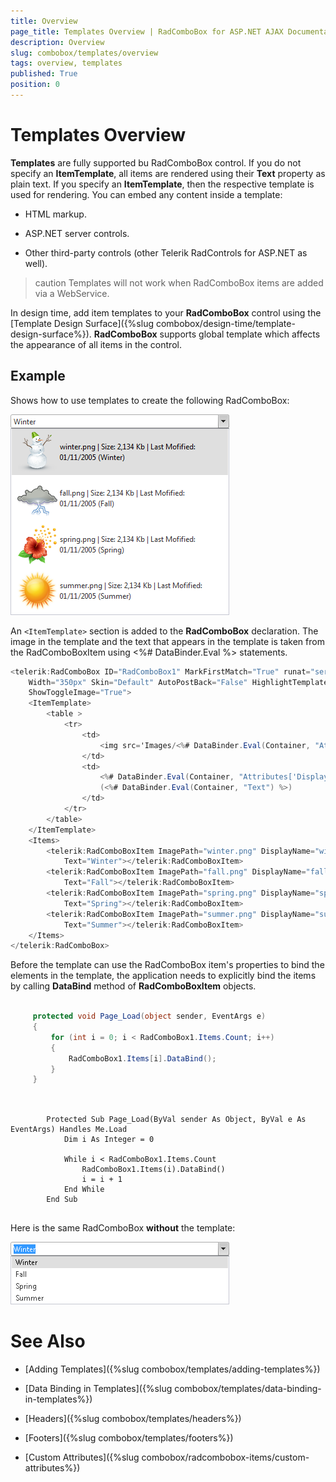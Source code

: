 ```yaml
---
title: Overview
page_title: Templates Overview | RadComboBox for ASP.NET AJAX Documentation
description: Overview
slug: combobox/templates/overview
tags: overview, templates
published: True
position: 0
---
```


# Templates Overview



**Templates** are fully supported bu RadComboBox control. If you do not specify an **ItemTemplate**, all items are rendered using their **Text** property as plain text. If you specify an **ItemTemplate**, then the respective template is used for rendering. You can embed any content inside a template:

* HTML markup.

* ASP.NET server controls.

* Other third-party controls (other Telerik RadControls for ASP.NET as well).

>caution Templates will not work when RadComboBox items are added via a WebService.
>


In design time, add item templates to your **RadComboBox** control using the [Template Design Surface]({%slug combobox/design-time/template-design-surface%}). **RadComboBox** supports global template which affects the appearance of all items in the control.

## Example

Shows how to use templates to create the following RadComboBox:

![ComboBox Custom Attributes Images](images/combobox_customattributeimages.png)

An `<ItemTemplate>` section is added to the **RadComboBox** declaration. The image in the template and the text that appears in the template is taken from the RadComboBoxItem using <%# DataBinder.Eval %> statements.

````C#
<telerik:RadComboBox ID="RadComboBox1" MarkFirstMatch="True" runat="server" Height="297px"
	Width="350px" Skin="Default" AutoPostBack="False" HighlightTemplatedItems="True"
	ShowToggleImage="True">
	<ItemTemplate>
		<table >
			<tr>
				<td>
					<img src='Images/<%# DataBinder.Eval(Container, "Attributes['ImagePath']") %>' alt="" />
				</td>
				<td>
					<%# DataBinder.Eval(Container, "Attributes['DisplayName']") %>
					(<%# DataBinder.Eval(Container, "Text") %>)
				</td>
			</tr>
		</table>
	</ItemTemplate>
	<Items>
		<telerik:RadComboBoxItem ImagePath="winter.png" DisplayName="winter.png | Size: 2,134 Kb | Last Mofified: 01/11/2005"
			Text="Winter"></telerik:RadComboBoxItem>
		<telerik:RadComboBoxItem ImagePath="fall.png" DisplayName="fall.png | Size: 2,134 Kb | Last Mofified: 01/11/2005"
			Text="Fall"></telerik:RadComboBoxItem>
		<telerik:RadComboBoxItem ImagePath="spring.png" DisplayName="spring.png | Size: 2,134 Kb | Last Mofified: 01/11/2005"
			Text="Spring"></telerik:RadComboBoxItem>
		<telerik:RadComboBoxItem ImagePath="summer.png" DisplayName="summer.png | Size: 2,134 Kb | Last Mofified: 01/11/2005"
			Text="Summer"></telerik:RadComboBoxItem>
	</Items>
</telerik:RadComboBox>
````



Before the template can use the RadComboBox item's properties to bind the elements in the template, the application needs to explicitly bind the items by calling **DataBind** method of **RadComboBoxItem** objects.



````C#
	     
	 protected void Page_Load(object sender, EventArgs e)
	 {   
	     for (int i = 0; i < RadComboBox1.Items.Count; i++)   
	     {      
	         RadComboBox1.Items[i].DataBind();   
	     }      
	 }
				
````
````VB.NET
	     
	    Protected Sub Page_Load(ByVal sender As Object, ByVal e As EventArgs) Handles Me.Load
	        Dim i As Integer = 0
	
	        While i < RadComboBox1.Items.Count
	            RadComboBox1.Items(i).DataBind()
	            i = i + 1
	        End While
	    End Sub
	
````


Here is the same RadComboBox **without** the template:

![ComboBox No Template](images/combobox_notemplate.png)

# See Also

 * [Adding Templates]({%slug combobox/templates/adding-templates%})

 * [Data Binding in Templates]({%slug combobox/templates/data-binding-in-templates%})

 * [Headers]({%slug combobox/templates/headers%})

 * [Footers]({%slug combobox/templates/footers%})

 * [Custom Attributes]({%slug combobox/radcombobox-items/custom-attributes%})
